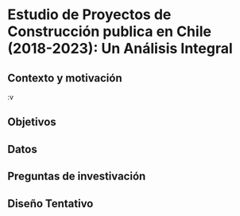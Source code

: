 # Estudio de Proyectos de Construcción publica en Chile (2018-2023): Un Análisis Integral

## Contexto y motivación
:v

## Objetivos

## Datos

## Preguntas de investivación 

## Diseño Tentativo
